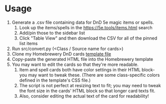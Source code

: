 # Usage
1. Generate a .csv file containing data for DnD 5e magic items or spells.
    1. Look up the items/spells in the https://5e.tools/items.html search
    2. Add/pin those to the sidebar list
    3. Click "Table View" and then download the CSV for all of the pinned list items
3. Run src/convert.py <csv file path> <html output path> (<Class / Source name for cards>)
4. Clone my Homebrewery DnD cards [template file](https://homebrewery.naturalcrit.com/share/CL92fQjuQvxi)
5. Copy-paste the generated HTML file into the Homebrewery template
6. You may want to edit the cards so that they're more readable.
    1. Item and spell cards both have color settings in their HTML block- you may want to tweak these. (There are some class-specific colors defined in the template's CSS file.)
    2. The script is not perfect at resizing text to fit; you may need to tweak the font size in the cards' HTML block so that longer card texts fit.
    3. Also, consider editing the actual text of the card for readability!
